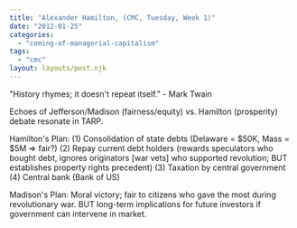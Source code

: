 ```yaml
---
title: "Alexander Hamilton, (CMC, Tuesday, Week 1)"
date: "2012-01-25"
categories: 
  - "coming-of-managerial-capitalism"
tags: 
  - "cmc"
layout: layouts/post.njk
---
```


"History rhymes; it doesn't repeat itself." - Mark Twain

Echoes of Jefferson/Madison (fairness/equity) vs. Hamilton (prosperity) debate resonate in TARP.

Hamilton's Plan: (1) Consolidation of state debts (Delaware = $50K, Mass = $5M => fair?) (2) Repay current debt holders (rewards speculators who bought debt, ignores originators \[war vets\] who supported revolution; BUT establishes property rights precedent) (3) Taxation by central government (4) Central bank (Bank of US)

Madison's Plan: Moral victory; fair to citizens who gave the most during revolutionary war. BUT long-term implications for future investors if government can intervene in market.
